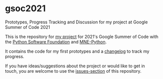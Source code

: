 # gsoc2021
Prototypes, Progress Tracking and Discussion for my project at Google Summer of Code 2021

This is the repository for [my project](https://summerofcode.withgoogle.com/projects/#6398565485641728) 
for 2021's Google Summer of Code with the [Python Software Foundation](https://python-gsoc.org/) and [MNE-Python](https://mne.tools/stable/index.html).

It contains the code for my first prototypes and a [changelog](./changelog.md) to track my progress.

If you have ideas/suggestions about the project or would like to get in touch, you are welcome to use the [issues-section](https://github.com/marsipu/gsoc2021/issues) of this repository.
